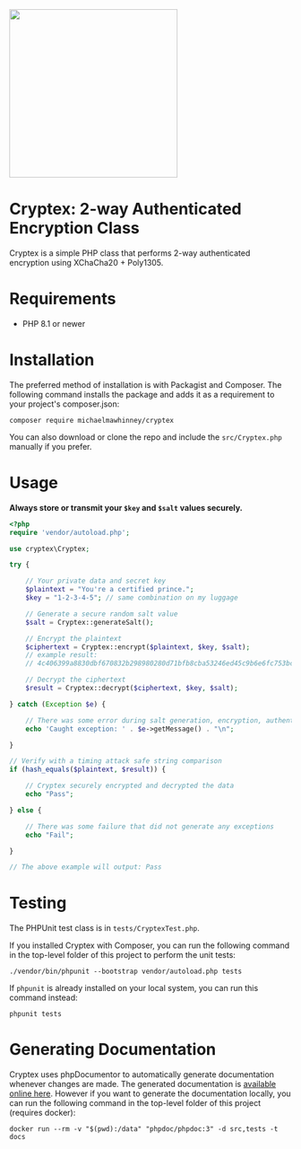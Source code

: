 <img src="https://michaelmawhinney.com/cryptex/logo.gif" width="300px">

# Cryptex: 2-way Authenticated Encryption Class

Cryptex is a simple PHP class that performs 2-way authenticated encryption using XChaCha20 + Poly1305.


# Requirements

* PHP 8.1 or newer


# Installation

The preferred method of installation is with Packagist and Composer. The following command installs the package and adds it as a requirement to your project's composer.json:

`composer require michaelmawhinney/cryptex`

You can also download or clone the repo and include the `src/Cryptex.php` manually if you prefer.


# Usage

**Always store or transmit your `$key` and `$salt` values securely.**

```php
<?php
require 'vendor/autoload.php';

use cryptex\Cryptex;

try {

    // Your private data and secret key
    $plaintext = "You're a certified prince.";
    $key = "1-2-3-4-5"; // same combination on my luggage

    // Generate a secure random salt value
    $salt = Cryptex::generateSalt();

    // Encrypt the plaintext
    $ciphertext = Cryptex::encrypt($plaintext, $key, $salt);
    // example result: 
    // 4c406399a8830dbf670832b298980280d71bfb8cba53246ed45c9b6e6fc753bc100da3d10d4bf0d406d8afd18b8a5a79f44e50424ed0970914490706418c5725258e

    // Decrypt the ciphertext
    $result = Cryptex::decrypt($ciphertext, $key, $salt);

} catch (Exception $e) {

    // There was some error during salt generation, encryption, authentication, or decryption
    echo 'Caught exception: ' . $e->getMessage() . "\n";

}

// Verify with a timing attack safe string comparison
if (hash_equals($plaintext, $result)) {

    // Cryptex securely encrypted and decrypted the data
    echo "Pass";

} else {

    // There was some failure that did not generate any exceptions
    echo "Fail";

}

// The above example will output: Pass
```


# Testing

The PHPUnit test class is in `tests/CryptexTest.php`.

If you installed Cryptex with Composer, you can run the following command in the top-level folder of this project to perform the unit tests:

`./vendor/bin/phpunit --bootstrap vendor/autoload.php tests`

If `phpunit` is already installed on your local system, you can run this command instead:

`phpunit tests`


# Generating Documentation

Cryptex uses phpDocumentor to automatically generate documentation whenever changes are made. The generated documentation is [available online here](https://michaelmawhinney.github.io/cryptex/). However if you want to generate the documentation locally, you can run the following command in the top-level folder of this project (requires docker):

`docker run --rm -v "$(pwd):/data" "phpdoc/phpdoc:3" -d src,tests -t docs`
